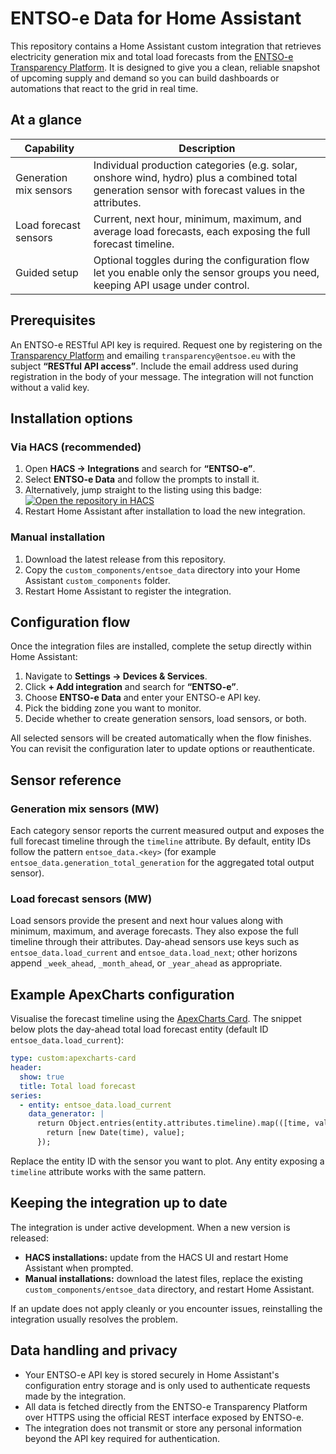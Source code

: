 # ENTSO-e Data for Home Assistant

This repository contains a Home Assistant custom integration that retrieves electricity generation mix and total load forecasts from the [ENTSO-e Transparency Platform](https://transparency.entsoe.eu/). It is designed to give you a clean, reliable snapshot of upcoming supply and demand so you can build dashboards or automations that react to the grid in real time.

## At a glance

| Capability | Description |
| --- | --- |
| Generation mix sensors | Individual production categories (e.g. solar, onshore wind, hydro) plus a combined total generation sensor with forecast values in the attributes. |
| Load forecast sensors | Current, next hour, minimum, maximum, and average load forecasts, each exposing the full forecast timeline. |
| Guided setup | Optional toggles during the configuration flow let you enable only the sensor groups you need, keeping API usage under control. |

## Prerequisites

An ENTSO-e RESTful API key is required. Request one by registering on the [Transparency Platform](https://transparency.entsoe.eu/) and emailing `transparency@entsoe.eu` with the subject **“RESTful API access”**. Include the email address used during registration in the body of your message. The integration will not function without a valid key.

## Installation options

### Via HACS (recommended)

1. Open **HACS → Integrations** and search for **“ENTSO-e”**.
2. Select **ENTSO-e Data** and follow the prompts to install it.
3. Alternatively, jump straight to the listing using this badge: [![Open the repository in HACS](https://my.home-assistant.io/badges/hacs_repository.svg)](https://my.home-assistant.io/redirect/hacs_repository/?owner=JaccoR&repository=hass-entso-e&category=integration)
4. Restart Home Assistant after installation to load the new integration.

### Manual installation

1. Download the latest release from this repository.
2. Copy the `custom_components/entsoe_data` directory into your Home Assistant `custom_components` folder.
3. Restart Home Assistant to register the integration.

## Configuration flow

Once the integration files are installed, complete the setup directly within Home Assistant:

1. Navigate to **Settings → Devices & Services**.
2. Click **+ Add integration** and search for **“ENTSO-e”**.
3. Choose **ENTSO-e Data** and enter your ENTSO-e API key.
4. Pick the bidding zone you want to monitor.
5. Decide whether to create generation sensors, load sensors, or both.

All selected sensors will be created automatically when the flow finishes. You can revisit the configuration later to update options or reauthenticate.

## Sensor reference

### Generation mix sensors (MW)

Each category sensor reports the current measured output and exposes the full forecast timeline through the `timeline` attribute. By default, entity IDs follow the pattern `entsoe_data.<key>` (for example `entsoe_data.generation_total_generation` for the aggregated total output sensor).

### Load forecast sensors (MW)

Load sensors provide the present and next hour values along with minimum, maximum, and average forecasts. They also expose the full timeline through their attributes. Day-ahead sensors use keys such as `entsoe_data.load_current` and `entsoe_data.load_next`; other horizons append `_week_ahead`, `_month_ahead`, or `_year_ahead` as appropriate.

## Example ApexCharts configuration

Visualise the forecast timeline using the [ApexCharts Card](https://github.com/RomRider/apexcharts-card). The snippet below plots the day-ahead total load forecast entity (default ID `entsoe_data.load_current`):

```yaml
type: custom:apexcharts-card
header:
  show: true
  title: Total load forecast
series:
  - entity: entsoe_data.load_current
    data_generator: |
      return Object.entries(entity.attributes.timeline).map(([time, value]) => {
        return [new Date(time), value];
      });
```

Replace the entity ID with the sensor you want to plot. Any entity exposing a `timeline` attribute works with the same pattern.

## Keeping the integration up to date

The integration is under active development. When a new version is released:

- **HACS installations:** update from the HACS UI and restart Home Assistant when prompted.
- **Manual installations:** download the latest files, replace the existing `custom_components/entsoe_data` directory, and restart Home Assistant.

If an update does not apply cleanly or you encounter issues, reinstalling the integration usually resolves the problem.

## Data handling and privacy

- Your ENTSO-e API key is stored securely in Home Assistant's configuration entry storage and is only used to authenticate requests made by the integration.
- All data is fetched directly from the ENTSO-e Transparency Platform over HTTPS using the official REST interface exposed by ENTSO-e.
- The integration does not transmit or store any personal information beyond the API key required for authentication.
